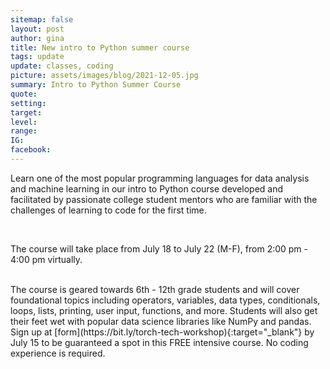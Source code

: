 ```yaml
---
sitemap: false
layout: post
author: gina
title: New intro to Python summer course
tags: update
update: classes, coding
picture: assets/images/blog/2021-12-05.jpg
summary: Intro to Python Summer Course
quote:
setting:
target:
level:
range:
IG:
facebook:
---
```


Learn one of the most popular programming languages for data analysis and machine learning in our intro to Python course developed and facilitated by passionate college student mentors who are familiar with the challenges of learning to code for the first time. 

<br/>

The course will take place from July 18 to July 22 (M-F), from 2:00 pm - 4:00 pm virtually. 

<br/>
The course is geared towards 6th - 12th grade students and will cover foundational topics including operators, variables, data types, conditionals, loops, lists, printing, user input, functions, and more. Students will also get their feet wet with popular data science libraries like NumPy and pandas. Sign up at [form](https://bit.ly/torch-tech-workshop){:target="_blank"} by July 15 to be guaranteed a spot in this FREE intensive course. No coding experience is required. 
